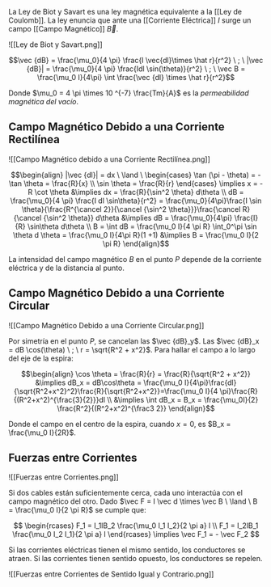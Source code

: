 La Ley de Biot y Savart es una ley magnética equivalente a la [[Ley de Coulomb]]. La ley enuncia que ante una [[Corriente Eléctrica]] $I$ surge un campo [[Campo Magnético]] $\vec B$.

![[Ley de Biot y Savart.png]]

$$\vec {dB} = \frac{\mu_0}{4 \pi} \frac{I \vec{dl}\times \hat r}{r^2} \ ; \ |\vec {dB}| = \frac{\mu_0}{4 \pi} \frac{Idl \sin(\theta)}{r^2} \ ; \ \vec B = \frac{\mu_0 I}{4\pi} \int \frac{\vec {dl} \times \hat r}{r^2}$$

Donde $\mu_0 = 4 \pi \times 10 ^{-7} \frac{Tm}{A}$ es la *permeabilidad magnética del vacío*.

## Campo Magnético Debido a una Corriente Rectilínea

![[Campo Magnético debido a una Corriente Rectilínea.png]]

$$\begin{align}
|\vec {dl}| = dx \ \land \ \begin{cases} \tan (\pi - \theta) = - \tan \theta = \frac{R}{x} \\ \sin \theta = \frac{R}{r} \end{cases} \implies x = - R \cot \theta &\implies dx = \frac{R}{\sin^2 \theta} d\theta \\
dB = \frac{\mu_0}{4 \pi} \frac{I dl \sin\theta}{r^2} = \frac{\mu_0}{4\pi}\frac{I \sin \theta}{\frac{R^{\cancel 2}}{\cancel {\sin^2 \theta}}}\frac{\cancel R}{\cancel {\sin^2 \theta}} d\theta &\implies dB = \frac{\mu_0}{4\pi} \frac{I}{R} \sin\theta d\theta \\
B = \int dB = \frac{\mu_0 I}{4 \pi R} \int_0^\pi \sin \theta d \theta = \frac{\mu_0 I}{4\pi R}(1 +1) &\implies B = \frac{\mu_0 I}{2 \pi R}
\end{align}$$

La intensidad del campo magnético $B$ en el punto $P$ depende de la corriente eléctrica y de la distancia al punto.

## Campo Magnético Debido a una Corriente Circular

![[Campo Magnético Debido a una Corriente Circular.png]]

Por simetría en el punto $P$, se cancelan las $\vec {dB}_y$. Las $\vec {dB}_x = dB \cos(\theta) \ ; \ r = \sqrt{R^2 + x^2}$. Para hallar el campo a lo largo del eje de la espira:

$$\begin{align}
\cos \theta = \frac{R}{r} = \frac{R}{\sqrt{R^2 + x^2}} &\implies dB_x = dB\cos\theta = \frac{\mu_0 I}{4\pi}\frac{dl}{\sqrt{R^2+x^2}^2}\frac{R}{\sqrt{R^2+x^2}}=\frac{\mu_0 I}{4 \pi}\frac{R}{(R^2+x^2)^{\frac{3}{2}}}dl \\
&\implies \int dB_x = B_x = \frac{\mu_0I}{2} \frac{R^2}{(R^2+x^2)^{\frac3 2}}
\end{align}$$

Donde el campo en el centro de la espira, cuando $x = 0$, es $B_x = \frac{\mu_0 I}{2R}$.

## Fuerzas entre Corrientes

![[Fuerzas entre Corrientes.png]]

Si dos cables están suficientemente cerca, cada uno interactúa con el campo magnético del otro. Dado $\vec F = I \vec d \times \vec B \ \land \ B = \frac{\mu_0 I}{2 \pi R}$ se cumple que:

$$
\begin{rcases} 
F_1 = I_1lB_2  \frac{\mu_0 I_1 I_2}{2 \pi a} l \\
F_1 = I_2lB_1  \frac{\mu_0 I_2 I_1}{2 \pi a} l
\end{rcases} \implies \vec F_1 = - \vec F_2
$$

Si las corrientes eléctricas tienen el mismo sentido, los conductores se atraen. Si las corrientes tienen sentido opuesto, los conductores se repelen.

![[Fuerzas entre Corrientes de Sentido Igual y Contrario.png]]
